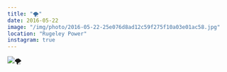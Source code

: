 ```yaml
---
title: "🌪"
date: 2016-05-22
image: "/img/photo/2016-05-22-25e076d8ad12c59f275f10a03e01ac58.jpg"
location: "Rugeley Power"
instagram: true
---
```


![🌪](/img/photo/2016-05-22-25e076d8ad12c59f275f10a03e01ac58.jpg)
